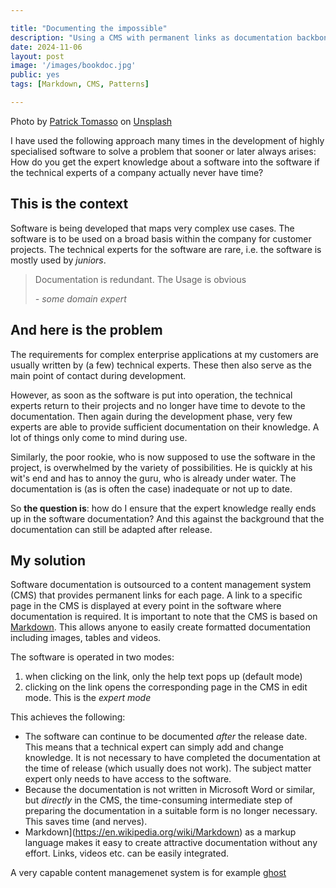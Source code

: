 ```yaml
---

title: "Documenting the impossible"
description: "Using a CMS with permanent links as documentation backbone in enterprise software."
date: 2024-11-06
layout: post
image: '/images/bookdoc.jpg'
public: yes
tags: [Markdown, CMS, Patterns]

---
```

Photo by <a href="https://unsplash.com/@impatrickt?utm_content=creditCopyText&utm_medium=referral&utm_source=unsplash">Patrick Tomasso</a> on <a href="https://unsplash.com/photos/open-book-lot-Oaqk7qqNh_c?utm_content=creditCopyText&utm_medium=referral&utm_source=unsplash">Unsplash</a>
      

I have used the following approach many times in the development of highly specialised software to solve a problem that sooner or later always arises: How do you get the expert knowledge about a software into the software if the technical experts of a company actually never have time?

## This is the context

Software is being developed that maps very complex use cases. The software is to be used on a broad basis within the company for customer projects. The technical experts for the software are rare, i.e. the software is mostly used by _juniors_. 

> Documentation is redundant. The Usage is obvious
>
> <cite>- some domain expert</cite>


## And here is the problem

The requirements for complex enterprise applications at my customers are usually written by (a few) technical experts. These then also serve as the main point of contact during development. 

However, as soon as the software is put into operation, the technical experts return to their projects and no longer have time to devote to the documentation. Then again during the development phase, very few experts are able to provide sufficient documentation on their knowledge. A lot of things only come to mind during use.

Similarly, the poor rookie, who is now supposed to use the software in the project, is overwhelmed by the variety of possibilities. He is quickly at his wit's end and has to annoy the guru, who is already under water. The documentation is (as is often the case) inadequate or not up to date.

So **the question is**: how do I ensure that the expert knowledge really ends up in the software documentation? And this against the background that the documentation can still be adapted after release. 

## My solution

Software documentation is outsourced to a content management system (CMS) that provides permanent links for each page. A link to a specific page in the CMS is displayed at every point in the software where documentation is required. It is important to note that the CMS is based on [Markdown](https://en.wikipedia.org/wiki/Markdown). This allows anyone to easily create formatted documentation including images, tables and videos.

The software is operated in two modes:

1. when clicking on the link, only the help text pops up (default mode)
2. clicking on the link opens the corresponding page in the CMS in edit mode. This is the _expert mode_

This achieves the following:

* The software can continue to be documented _after_ the release date. This means that a technical expert can simply add and change knowledge. It is not necessary to have completed the documentation at the time of release (which usually does not work). The subject matter expert only needs to have access to the software.
* Because the documentation is not written in Microsoft Word or similar, but _directly_ in the CMS, the time-consuming intermediate step of preparing the documentation in a suitable form is no longer necessary. This saves time (and nerves).
* Markdown](https://en.wikipedia.org/wiki/Markdown) as a markup language makes it easy to create attractive documentation without any effort. Links, videos etc. can be easily integrated.

A very capable content managemenet system is for example [ghost](https://ghost.org)